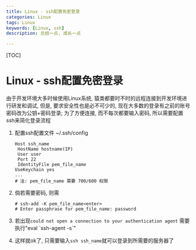 ```yaml
---
title: Linux - ssh配置免密登录
categories: Linux 
tags: Linux
keywords: [Linux, ssh]
description: 总结一点, 成长一点

---
```


[TOC]
# Linux - ssh配置免密登录

由于开发环境大多时候使用Linux系统, 猿类都要时不时的远程连接到开发环境进行研发和调试, 但是, 要求安全性也是必不可少的,  现在大多数的登录有之前的账号密码改为公钥+密码登录; 为了方便连接, 而不每次都要输入密码, 所以需要配置ssh来简化登录流程

1. 配置ssh配置文件 ~/.ssh/config

   ```shell
   Host ssh_name
   	HostName hostname(IP)
   	User user
   	Port 22
   	IdentityFile pem_file_name
   UseKeychain yes
   ...
   # 注: pem_file_name 需要 700/600 权限
   ```

2. 倘若需要密码, 则需

   ```shell
   # ssh-add -K pem_file_name<enter>
   # Enter passphrase for pem_file_name: password
   ```

3. 若出现`could not open a connection to your authentication agent` 需要执行"eval \`ssh-agent -s\`"

4. 这样就ok了, 只需要输入`ssh ssh_name`就可以登录到所需要的服务器了
